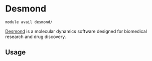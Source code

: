 # Desmond 

    module avail desmond/

[Desmond](https://www.deshawresearch.com/) is a molecular dynamics software designed for biomedical research and drug discovery. 

## Usage



